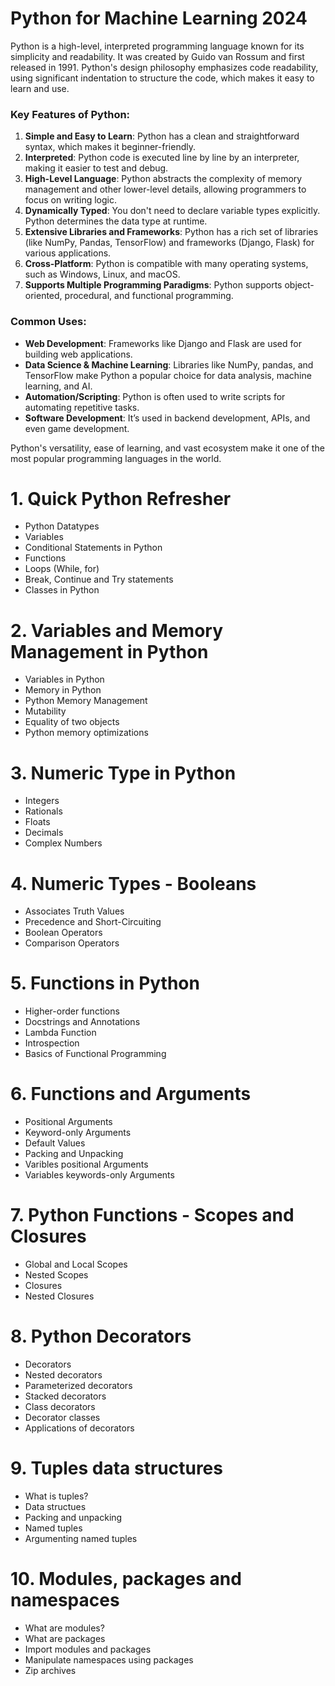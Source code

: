 # **Python for Machine Learning 2024**
Python is a high-level, interpreted programming language known for its simplicity and readability. It was created by Guido van Rossum and first released in 1991. Python's design philosophy emphasizes code readability, using significant indentation to structure the code, which makes it easy to learn and use.

### Key Features of Python:
1. **Simple and Easy to Learn**: Python has a clean and straightforward syntax, which makes it beginner-friendly.
2. **Interpreted**: Python code is executed line by line by an interpreter, making it easier to test and debug.
3. **High-Level Language**: Python abstracts the complexity of memory management and other lower-level details, allowing programmers to focus on writing logic.
4. **Dynamically Typed**: You don't need to declare variable types explicitly. Python determines the data type at runtime.
5. **Extensive Libraries and Frameworks**: Python has a rich set of libraries (like NumPy, Pandas, TensorFlow) and frameworks (Django, Flask) for various applications.
6. **Cross-Platform**: Python is compatible with many operating systems, such as Windows, Linux, and macOS.
7. **Supports Multiple Programming Paradigms**: Python supports object-oriented, procedural, and functional programming.

### Common Uses:
- **Web Development**: Frameworks like Django and Flask are used for building web applications.
- **Data Science & Machine Learning**: Libraries like NumPy, pandas, and TensorFlow make Python a popular choice for data analysis, machine learning, and AI.
- **Automation/Scripting**: Python is often used to write scripts for automating repetitive tasks.
- **Software Development**: It’s used in backend development, APIs, and even game development.

Python's versatility, ease of learning, and vast ecosystem make it one of the most popular programming languages in the world.


# 1. Quick Python Refresher
* Python Datatypes
* Variables
* Conditional Statements in Python
* Functions
* Loops (While, for)
* Break, Continue and Try statements
* Classes in Python

# 2. Variables and Memory Management in Python
* Variables in Python
* Memory in Python
* Python Memory Management
* Mutability
* Equality of two objects
* Python memory optimizations

# 3. Numeric Type in Python
* Integers
* Rationals
* Floats
* Decimals
* Complex Numbers

# 4. Numeric Types - Booleans
* Associates Truth Values
* Precedence and Short-Circuiting
* Boolean Operators
* Comparison Operators

# 5. Functions in Python
* Higher-order functions
* Docstrings and Annotations
* Lambda Function
* Introspection
* Basics of Functional Programming

# 6. Functions and Arguments
* Positional Arguments
* Keyword-only Arguments
* Default Values
* Packing and Unpacking
* Varibles positional Arguments
* Variables keywords-only Arguments

# 7. Python Functions - Scopes and Closures
* Global and Local Scopes
* Nested Scopes
* Closures
* Nested Closures

# 8. Python Decorators
* Decorators 
* Nested decorators
* Parameterized decorators
* Stacked decorators
* Class decorators
* Decorator classes
* Applications of decorators

# 9. Tuples data structures
* What is tuples?
* Data structues
* Packing and unpacking
* Named tuples
* Argumenting named tuples

# 10. Modules, packages and namespaces
* What are modules?
* What are packages
* Import modules and packages
* Manipulate namespaces using packages
* Zip archives

